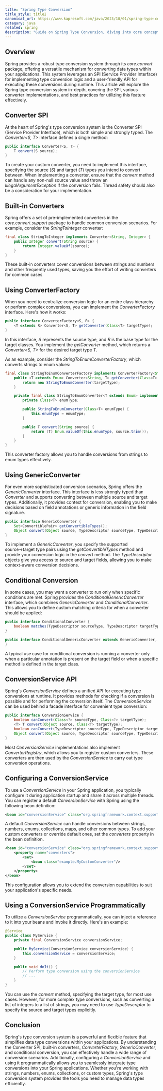 ```yaml
---
title: "Spring Type Conversion"
title_style: title2
canonical_url: https://www.kapresoft.com/java/2023/10/01/spring-type-conversion.html
category: java
related: spring
description: "Guide on Spring Type Conversion, diving into core concepts, use-cases, and practical implementations using the Spring Framework."
---
```


## Overview

Spring provides a robust type conversion system through its _core.convert_ package, offering a versatile mechanism for converting data types within your applications. This system leverages an SPI (Service Provider Interface) for implementing type conversion logic and a user-friendly API for executing these conversions during runtime.<!--excerpt--> This article will explore the Spring type conversion system in-depth, covering the SPI, various converter implementations, and best practices for utilizing this feature effectively.

## Converter SPI
At the heart of Spring's type conversion system is the Converter SPI (Service Provider Interface), which is both simple and strongly typed. The _Converter<S, T>_ interface defines a single method:

```java
public interface Converter<S, T> {
    T convert(S source);
}
```

To create your custom converter, you need to implement this interface, specifying the source (_S_) and target (_T_) types you intend to convert between. When implementing a converter, ensure that the _convert_ method can handle any non-null source value and throw an _IllegalArgumentException_ if the conversion fails. Thread safety should also be a consideration for your implementation.

## Built-in Converters
Spring offers a set of pre-implemented converters in the _core.convert.support_ package to handle common conversion scenarios. For example, consider the _StringToInteger_ converter:

```java
final class StringToInteger implements Converter<String, Integer> {
    public Integer convert(String source) {
        return Integer.valueOf(source);
    }
}
```

These built-in converters cover conversions between strings and numbers and other frequently used types, saving you the effort of writing converters for common cases.

## Using ConverterFactory
When you need to centralize conversion logic for an entire class hierarchy or perform complex conversions, you can implement the _ConverterFactory_ interface. Here's how it works:

```java
public interface ConverterFactory<S, R> {
    <T extends R> Converter<S, T> getConverter(Class<T> targetType);
}
```

In this interface, _S_ represents the source type, and _R_ is the base type for the target classes. You implement the _getConverter_ method, which returns a _Converter<S, T>_ for the desired target type _T_.

As an example, consider the _StringToEnumConverterFactory_, which converts strings to enum values:

```java
final class StringToEnumConverterFactory implements ConverterFactory<String, Enum> {
    public <T extends Enum> Converter<String, T> getConverter(Class<T> targetType) {
        return new StringToEnumConverter(targetType);
    }

    private final class StringToEnumConverter<T extends Enum> implements Converter<String, T> {
        private Class<T> enumType;

        public StringToEnumConverter(Class<T> enumType) {
            this.enumType = enumType;
        }

        public T convert(String source) {
            return (T) Enum.valueOf(this.enumType, source.trim());
        }
    }
}
```

This converter factory allows you to handle conversions from strings to enum types effectively.

## Using GenericConverter
For even more sophisticated conversion scenarios, Spring offers the _GenericConverter_ interface. This interface is less strongly typed than _Converter_ and supports converting between multiple source and target types. Additionally, it provides context for conversion, enabling you to make decisions based on field annotations or generic information in the field signature.

```java
public interface GenericConverter {
    Set<ConvertiblePair> getConvertibleTypes();
    Object convert(Object source, TypeDescriptor sourceType, TypeDescriptor targetType);
}
```

To implement a _GenericConverter_, you specify the supported source→target type pairs using the _getConvertibleTypes_ method and provide your conversion logic in the _convert_ method. The _TypeDescriptor_ objects give you access to source and target fields, allowing you to make context-aware conversion decisions.

## Conditional Conversion
In some cases, you may want a converter to run only when specific conditions are met. Spring provides the _ConditionalGenericConverter_ interface, which combines _GenericConverter_ and _ConditionalConverter_. This allows you to define custom matching criteria for when a converter should be applied:

```java
public interface ConditionalConverter {
    boolean matches(TypeDescriptor sourceType, TypeDescriptor targetType);
}

public interface ConditionalGenericConverter extends GenericConverter, ConditionalConverter {
}
```

A typical use case for conditional conversion is running a converter only when a particular annotation is present on the target field or when a specific method is defined in the target class.

## ConversionService API
Spring's _ConversionService_ defines a unified API for executing type conversions at runtime. It provides methods for checking if a conversion is possible and for performing the conversion itself. The _ConversionService_ can be used behind a facade interface for convenient type conversion:

```java
public interface ConversionService {
    boolean canConvert(Class<?> sourceType, Class<?> targetType);
    <T> T convert(Object source, Class<T> targetType);
    boolean canConvert(TypeDescriptor sourceType, TypeDescriptor targetType);
    Object convert(Object source, TypeDescriptor sourceType, TypeDescriptor targetType);
}
```

Most _ConversionService_ implementations also implement _ConverterRegistry_, which allows you to register custom converters. These converters are then used by the _ConversionService_ to carry out type conversion operations.

## Configuring a ConversionService
To use a _ConversionService_ in your Spring application, you typically configure it during application startup and share it across multiple threads. You can register a default _ConversionService_ with Spring using the following bean definition:

```xml
<bean id="conversionService" class="org.springframework.context.support.ConversionServiceFactoryBean"/>
```

A default _ConversionService_ can handle conversions between strings, numbers, enums, collections, maps, and other common types. To add your custom converters or override default ones, set the _converters_ property in the bean definition.

```xml
<bean id="conversionService" class="org.springframework.context.support.ConversionServiceFactoryBean">
    <property name="converters">
        <set>
            <bean class="example.MyCustomConverter"/>
        </set>
    </property>
</bean>
```

This configuration allows you to extend the conversion capabilities to suit your application's specific needs.

## Using a ConversionService Programmatically
To utilize a _ConversionService_ programmatically, you can inject a reference to it into your beans and invoke it directly. Here's an example:

```java
@Service
public class MyService {
    private final ConversionService conversionService;

    public MyService(ConversionService conversionService) {
        this.conversionService = conversionService;
    }

    public void doIt() {
        // Perform type conversion using the conversionService
        // ...
    }
}
```

You can use the _convert_ method, specifying the target type, for most use cases. However, for more complex type conversions, such as converting a list of integers to a list of strings, you may need to use _TypeDescriptor_ to specify the source and target types explicitly.

## Conclusion
Spring's type conversion system is a powerful and flexible feature that simplifies data type conversions within your applications. By understanding the Converter SPI, built-in converters, _ConverterFactory_, _GenericConverter_, and conditional conversion, you can effectively handle a wide range of conversion scenarios. Additionally, configuring a _ConversionService_ and using it programmatically allows you to seamlessly integrate type conversions into your Spring applications. Whether you're working with strings, numbers, enums, collections, or custom types, Spring's type conversion system provides the tools you need to manage data types efficiently.
